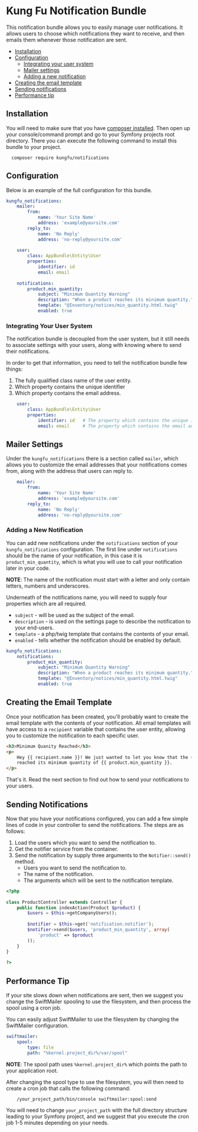 # Kung Fu Notification Bundle

This notification bundle allows you to easily manage user notifications. It allows users to choose which notifications
they want to receive, and then emails them whenever those notification are sent.

* [Installation](#installation)
* [Configuration](#configuration)
   * [Integrating your user system](#integrating-your-user-system)
   * [Mailer settings](#mailer-settings)
   * [Adding a new notification](#adding-a-new-notification)
* [Creating the email template](#creating-the-email-template)
* [Sending notifications](#sending-notifications)
* [Performance tip](#performance-tip)

## Installation
You will need to make sure that you have [composer installed](https://getcomposer.org/doc/00-intro.md). Then open up your console/command prompt and go to your Symfony projects root directory. There you can execute the following command to install this bundle to your project.

```
  composer require kungfu/notifications
```

## Configuration
Below is an example of the full configuration for this bundle.
```yaml
kungfu_notifications:
    mailer:
        from:
            name: 'Your Site Name'
            address: 'example@yoursite.com'
        reply_to:
            name: 'No Reply'
            address: 'no-reply@yoursite.com'
 
    user:
        class: AppBundle\Entity\User
        properties:
            identifier: id
            email: email
      
    notifications:
        product.min_quantity:
            subject: "Minimum Quantity Warning"
            description: "When a product reaches its minimum quantity."
            template: "@Inventory/notices/min_quantity.html.twig"
            enabled: true
```

### Integrating Your User System
The notification bundle is decoupled from the user system, but it still needs to associate settings with your users,
along with knowing where to send their notifications.

In order to get that information, you need to tell the notification bundle few things:

1. The fully qualified class name of the user entity.
2. Which property contains the unique identifier
3. Which property contains the email address.

```yaml
    user:
        class: AppBundle\Entity\User
        properties:
            identifier: id   # The property which contains the unique identifier on your user entity.
            email: email     # The property which contains the email address on the user entity.
```
## Mailer Settings
Under the `kungfu_notifications` there is a section called `mailer`, which allows you to customize the email addresses that your notifications comes from, along with the address that users can reply to.

```yaml
    mailer:
        from:
            name: 'Your Site Name'
            address: 'example@yoursite.com'
        reply_to:
            name: 'No Reply'
            address: 'no-reply@yoursite.com'
```

### Adding a New Notification

You can add new notifications under the `notifications` section of your `kungfu_notifications` configuration. The first
line under `notifications` should be the name of your notification, in this case it is `product_min_quantity`, which is
what you will use to call your notification later in your code.

**NOTE**: The name of the notification must start with a letter and only contain letters, numbers and underscores.

Underneath of the notifications name, you will need to supply four properties which are all required.

* `subject` - will be used as the subject of the email.
* `description` - is used on the settings page to describe the notification to your end-users.
* `template` - a php/twig template that contains the contents of your email.
* `enabled` - tells whether the notification should be enabled by default.

```yaml
kungfu_notifications:
    notifications:
        product_min_quantity:
            subject: "Minimum Quantity Warning"
            description: "When a product reaches its minimum quantity."
            template: "@Inventory/notices/min_quantity.html.twig"
            enabled: true
```

## Creating the Email Template

Once your notification has been created, you'll probably want to create the email template with the contents of your
notification. All email templates will have access to a `recipient` variable that contains the user entity, allowing
you to customize the notification to each specific user. 

```html
<h3>Minimum Quanity Reached</h3>
<p>
    Hey {{ recipient.name }}! We just wanted to let you know that the {{ product.name }} product has
    reached its minimum quantity of {{ product.min_quantity }}.
</p> 
```

That's it. Read the next section to find out how to send your notifications to your users.

## Sending Notifications
Now that you have your notifications configured, you can add a few simple lines of code in your controller to send the
notifications. The steps are as follows:

1. Load the users which you want to send the notification to.
2. Get the notifier service from the container.
3. Send the notification by supply three arguments to the `Notifier::send()` method.
   * Users you want to send the notification to.
   * The name of the notification.
   * The arguments which will be sent to the notification template.

```php
<?php
 
class ProductController extends Controller {
    public function indexAction(Product $product) {
        $users = $this->getCompanyUsers();
        
        $notifier = $this->get('notification.notifier');
        $notifier->send($users, 'product_min_quantity', array(
            'product' => $product
        ));
    }
}
 
?>
```

## Performance Tip
If your site slows down when notifications are sent, then we suggest you change the SwiftMailer spooling to use the
filesystem, and then process the spool using a cron job.

You can easily adjust SwiftMailer to use the filesystem by changing the SwiftMailer configuration.

```yaml
swiftmailer:
    spool:
        type: file
        path: "%kernel.project_dir%/var/spool"
```

**NOTE**: The spool path uses `%kernel.project_dir%` which points the path to your application root.

After changing the spool type to use the filesystem, you will then need to create a cron job that calls the following
command:

```
    /your_project_path/bin/console swiftmailer:spool:send
```

You will need to change `your_project_path` with the full directory structure leading to your Symfony project, and we
suggest that you execute the cron job 1-5 minutes depending on your needs.
